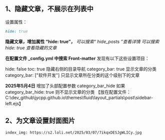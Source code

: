 

## 1、隐藏文章，不展示在列表中

设置属性：

```markdown
hide: true
```

**隐藏文章，增加属性 “hide: true”，**
*可以搜索“  hide_posts  ”查看详情*
*可以搜索  hide: true  查看隐藏的文章*

**在配置文件 _config.yml 中搜索 Front-matter**
发现有以下这些设置项目：

hide: false
toc: true   隐藏右侧的目录导航
category_bar: true  显示文章的分类
category_bar: ["软件开发"]   只显示文章所在分类的这个级别下的文章

**2025年5月4日**
增加了头部配置参数 category_bar_hide
如果 category_bar_hide: true  则不显示文章的分类
【放在配置文件： C:\dev_github\jycpp.github.io\themes\fluid\layout\_partials\post\sidebar-left.ejs】

## 2、为文章设置封面图片

```
index_img: https://s2.loli.net/2025/03/07/7ikqxDESJgWLICy.jpg
```


